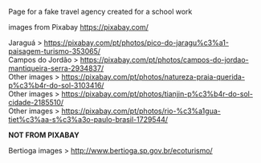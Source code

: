 Page for a fake travel agency created for a school work  
  
  
images from Pixabay https://pixabay.com/  
  
Jaraguá > https://pixabay.com/pt/photos/pico-do-jaragu%c3%a1-paisagem-turismo-353065/  
Campos do Jordão > https://pixabay.com/pt/photos/campos-do-jordao-mantiqueira-serra-2934837/  
Other images > https://pixabay.com/pt/photos/natureza-praia-querida-p%c3%b4r-do-sol-3103416/    
Other images > https://pixabay.com/pt/photos/tianjin-p%c3%b4r-do-sol-cidade-2185510/  
Other images > https://pixabay.com/pt/photos/rio-%c3%a1gua-tiet%c3%aa-s%c3%a3o-paulo-brasil-1729544/  
  
  
**NOT FROM PIXABAY**    
 
 Bertioga images > http://www.bertioga.sp.gov.br/ecoturismo/  
